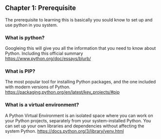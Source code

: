 ## Chapter 1: Prerequisite

The prerequisite to learning this is basically you sould know to set up and use python in you system.

### What is python?

Googleing this will give you all the information that you need to know about Python. Including this official summary https://www.python.org/doc/essays/blurb/

### What is PIP?

The most popular tool for installing Python packages, and the one included with modern versions of Python.
https://packaging.python.org/en/latest/key_projects/#pip

### What is a virtual environment?

A Python Virtual Environment is an isolated space where you can work on your Python projects, separately from your system-installed Python. You can set up your own libraries and dependencies without affecting the system Python.
https://docs.python.org/3/library/venv.html
